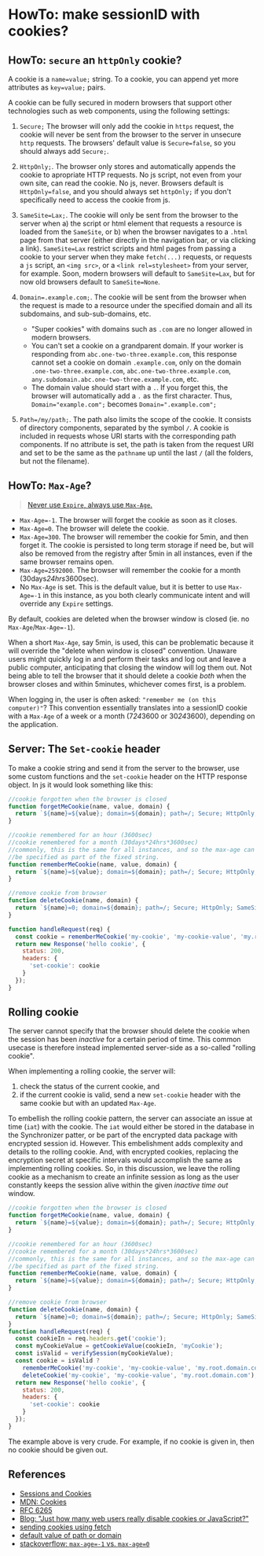 # HowTo: make sessionID with cookies?

## HowTo: `secure` an `httpOnly` cookie?

A cookie is a `name=value;` string. To a cookie, you can append yet more attributes as `key=value;` pairs.

A cookie can be fully secured in modern browsers that support other technologies such as web components, using the
following settings:

1. `Secure;` The browser will only add the cookie in `https` request, the cookie will never be sent from the browser to
   the server in unsecure `http` requests. The browsers' default value is `Secure=false`, so you should always
   add `Secure;`.

2. `HttpOnly;`. The browser only stores and automatically appends the cookie to apropriate HTTP requests. No js script,
   not even from your own site, can read the cookie. No js, never. Browsers default is `HttpOnly=false`, and you should
   always set `httpOnly;` if you don't specifically need to access the cookie from js.

3. `SameSite=Lax;`. The cookie will only be sent from the browser to the server when a) the script or html element that
   requests a resource is loaded from the `SameSite`, or b) when the browser navigates to a `.html` page from that
   server (either directly in the navigation bar, or via clicking a link). `SameSite=Lax` restrict scripts and html
   pages from passing a cookie to your server when they make `fetch(...)` requests, or requests a `js` script,
   an `<img src>`, or a `<link rel=stylesheet>` from your server, for example. Soon, modern browsers will default
   to `SameSite=Lax`, but for now old browsers default to `SameSite=None`.

4. `Domain=.example.com;`. The cookie will be sent from the browser when the request is made to a resource under the specified domain and all its subdomains, and sub-sub-domains, etc.
    * "Super cookies" with domains such as `.com` are no longer allowed in modern browsers.
    * You can't set a cookie on a grandparent domain. If your worker is responding from `abc.one-two-three.example.com`, this response cannot set a cookie on domain `.example.com`, only on the domain `.one-two-three.example.com`, `abc.one-two-three.example.com`, `any.subdomain.abc.one-two-three.example.com`, etc.
    * The domain value should start with a `.`. If you forget this, the browser will automatically add a `.` as the first character. Thus, `Domain="example.com";` becomes `Domain=".example.com";` 

5. `Path=/my/path;`. The path also limits the scope of the cookie. It consists of directory components, separated by the
   symbol `/`. A cookie is included in requests whose URI starts with the corresponding path components. If no attribute
   is set, the path is taken from the request URI and set to be the same as the `pathname` up until the last `/` (all
   the folders, but not the filename).
   
## HowTo: `Max-Age`?

>  [Never use `Expire`, always use `Max-Age`.](./WhatIs_httpOnly_cookie.md)

* `Max-Age=-1`. The browser will forget the cookie as soon as it closes.
* `Max-Age=0`. The browser will delete the cookie.
* `Max-Age=300`. The browser will remember the cookie for 5min, and then forget it. The cookie is persisted to long term storage if need be, but will also be removed from the registry after 5min in all instances, even if the same browser remains open.
* `Max-Age=2592000`. The browser will remember the cookie for a month (30days*24hrs*3600sec).
* No `Max-Age` is set. This is the default value, but it is better to use `Max-Age=-1` in this instance, as you both clearly communicate intent and will override any `Expire` settings.

By default, cookies are deleted when the browser window is closed (ie. no `Max-Age`/`Max-Age=-1`).

When a short `Max-Age`, say 5min, is used, this can be problematic because it will override the "delete when window is closed" convention. Unaware users might quickly log in and perform their tasks and log out and leave a public computer, anticipating that closing the window will log them out. Not being able to tell the browser that it should delete a cookie *both* when the browser closes and within 5minutes, whichever comes first, is a problem.  

When logging in, the user is often asked: `"remember me (on this computer)"`? This convention essentially translates into a sessionID cookie with a `Max-Age` of a week or a month (7*24*3600 or 30*24*3600), depending on the application.

## Server: The `Set-cookie` header

To make a cookie string and send it from the server to the browser, use some custom functions and the `set-cookie` header on the HTTP response object. In js it would look something like this:

```javascript
//cookie forgotten when the browser is closed
function forgetMeCookie(name, value, domain) {
  return `${name}=${value}; domain=${domain}; path=/; Secure; HttpOnly; SameSite=Lax; Max-Age=-1;`;
}

//cookie remembered for an hour (3600sec)
//cookie remembered for a month (30days*24hrs*3600sec)
//commonly, this is the same for all instances, and so the max-age can
//be specified as part of the fixed string.
function rememberMeCookie(name, value, domain) {
  return `${name}=${value}; domain=${domain}; path=/; Secure; HttpOnly; SameSite=Lax; Max-Age=2592000;`;
}

//remove cookie from browser
function deleteCookie(name, domain) {
  return `${name}=0; domain=${domain}; path=/; Secure; HttpOnly; SameSite=Lax; Max-Age=0;`;
}

function handleRequest(req) {
  const cookie = rememberMeCookie('my-cookie', 'my-cookie-value', 'my.root.domain.com');
  return new Response('hello cookie', {
    status: 200,
    headers: {
      'set-cookie': cookie
    }
  });
}
```

## Rolling cookie

The server cannot specify that the browser should delete the cookie when the session has been *inactive* for a certain period of time. This common usecase is therefore instead implemented server-side as a so-called "rolling cookie".

When implementing a rolling cookie, the server will:
1. check the status of the current cookie, and
2. if the current cookie is valid, send a new `set-cookie` header with the same cookie but with an updated `Max-Age`.

To embellish the rolling cookie pattern, the server can associate an issue at time (`iat`) with the cookie. The `iat` would either be stored in the database in the Synchronizer patter, or be part of the encrypted data package with encrypted session id. However. This embelishment adds complexity and details to the rolling cookie. And, with encrypted cookies, replacing the encryption secret at specific intervals would accomplish the same as implementing rolling cookies. So, in this discussion, we leave the rolling cookie as a mechanism to create an infinite session as long as the user constantly keeps the session alive within the given *inactive time out* window. 

```javascript
//cookie forgotten when the browser is closed
function forgetMeCookie(name, value, domain) {
  return `${name}=${value}; domain=${domain}; path=/; Secure; HttpOnly; SameSite=Lax; Max-Age=-1;`;
}

//cookie remembered for an hour (3600sec)
//cookie remembered for a month (30days*24hrs*3600sec)
//commonly, this is the same for all instances, and so the max-age can
//be specified as part of the fixed string.
function rememberMeCookie(name, value, domain) {
  return `${name}=${value}; domain=${domain}; path=/; Secure; HttpOnly; SameSite=Lax; Max-Age=2592000`;
}

//remove cookie from browser
function deleteCookie(name, domain) {
  return `${name}=0; domain=${domain}; path=/; Secure; HttpOnly; SameSite=Lax; Max-Age=0`;
}
function handleRequest(req) {
  const cookieIn = req.headers.get('cookie');
  const myCookieValue = getCookieValue(cookieIn, 'myCookie');
  const isValid = verifySession(myCookieValue);
  const cookie = isValid ?
    rememberMeCookie('my-cookie', 'my-cookie-value', 'my.root.domain.com'):
    deleteCookie('my-cookie', 'my-cookie-value', 'my.root.domain.com');
  return new Response('hello cookie', {
    status: 200,
    headers: {
      'set-cookie': cookie
    }
  });
}
```

The example above is very crude. For example, if no cookie is given in, then no cookie should be given out. 

## References

* [Sessions and Cookies](https://auth0.com/docs/sessions-and-cookies)
* [MDN: Cookies](https://developer.mozilla.org/en-US/docs/Web/HTTP/Cookies)
* [RFC 6265](https://tools.ietf.org/html/rfc6265#section-4.1)
* [Blog: "Just how many web users really disable cookies or JavaScript?"](https://blog.yell.com/2016/04/just-many-web-users-disable-cookies-javascript/)
* [sending cookies using fetch](https://github.com/github/fetch#user-content-handling-http-error-statuses)
* [default value of path or domain](https://stackoverflow.com/questions/43324480/how-does-a-browser-handle-cookie-with-no-path-and-no-domain#answer-43336097)
* [stackoverflow: `max-age=-1` vs. `max-age=0`](https://stackoverflow.com/questions/15932957/difference-between-0-and-negative-value-for-setmaxage-for-cookie)